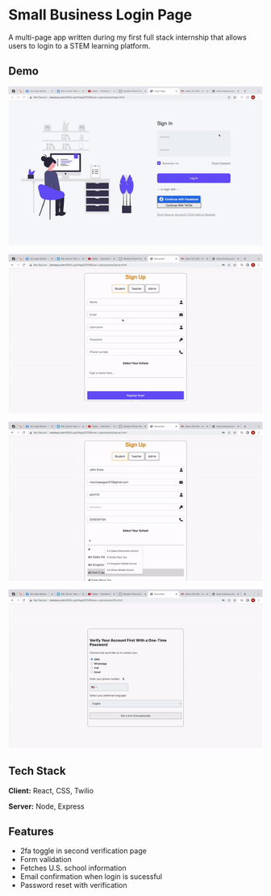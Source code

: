 
# Small Business Login Page 

A multi-page app written during my first full stack internship that allows users to login to a STEM learning platform. 


## Demo

![](Stemkasa-login1.gif)

![](Stemkasa-login2.gif)

![](Stemkasa-login3.gif)

![](Stemkasa-login4.gif)

## Tech Stack

**Client:** React, CSS, Twilio

**Server:** Node, Express


## Features

- 2fa toggle in second verification page
- Form validation
- Fetches U.S. school information
- Email confirmation when login is sucessful
- Password reset with verification
